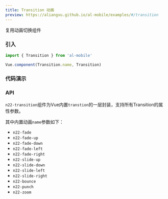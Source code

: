 ```yaml
---
title: Transition 动画
preview: https://aliangxu.github.io/al-mobile/examples/#/transition
---
```


复用动画切换组件

### 引入

```javascript
import { Transition } from 'al-mobile'

Vue.component(Transition.name, Transition)
```

### 代码演示
<!-- DEMO -->

### API
`n22-transition`组件为Vue内置`transtion`的一层封装，支持所有Transition的属性参数。

其中内置动画`name`参数如下：

- `n22-fade`
- `n22-fade-up`
- `n22-fade-down`
- `n22-fade-left`
- `n22-fade-right`
- `n22-slide-up`
- `n22-slide-down`
- `n22-slide-left`
- `n22-slide-right`
- `n22-bounce`
- `n22-punch`
- `n22-zoom`

